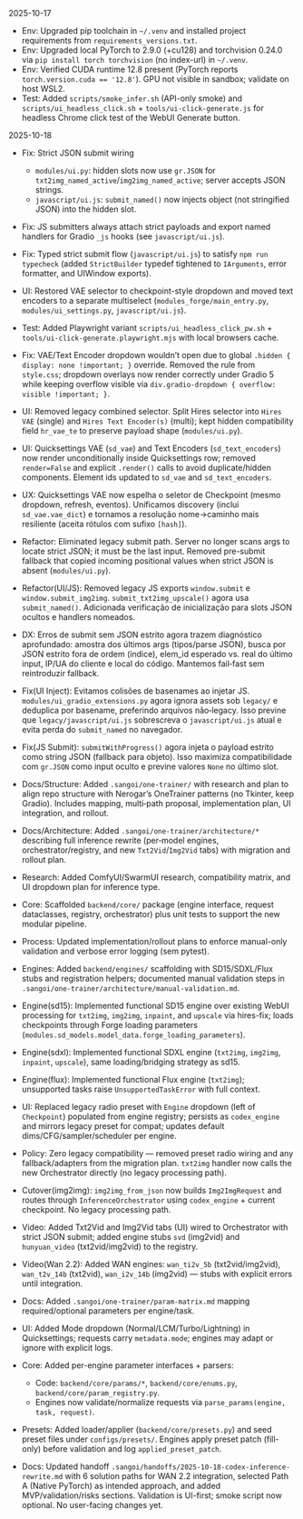 2025-10-17

- Env: Upgraded pip toolchain in `~/.venv` and installed project requirements from `requirements_versions.txt`.
- Env: Upgraded local PyTorch to 2.9.0 (+cu128) and torchvision 0.24.0 via `pip install torch torchvision` (no index-url) in `~/.venv`.
- Env: Verified CUDA runtime 12.8 present (PyTorch reports `torch.version.cuda == '12.8'`). GPU not visible in sandbox; validate on host WSL2.
- Test: Added `scripts/smoke_infer.sh` (API-only smoke) and `scripts/ui_headless_click.sh` + `tools/ui-click-generate.js` for headless Chrome click test of the WebUI Generate button.

2025-10-18

- Fix: Strict JSON submit wiring
  - `modules/ui.py`: hidden slots now use `gr.JSON` for `txt2img_named_active`/`img2img_named_active`; server accepts JSON strings.
  - `javascript/ui.js`: `submit_named()` now injects object (not stringified JSON) into the hidden slot.
- Fix: JS submitters always attach strict payloads and export named handlers for Gradio `_js` hooks (see `javascript/ui.js`).
- Fix: Typed strict submit flow (`javascript/ui.js`) to satisfy `npm run typecheck` (added `StrictBuilder` typedef tightened to `IArguments`, error formatter, and UIWindow exports).
- UI: Restored VAE selector to checkpoint-style dropdown and moved text encoders to a separate multiselect (`modules_forge/main_entry.py`, `modules/ui_settings.py`, `javascript/ui.js`).
- Test: Added Playwright variant `scripts/ui_headless_click_pw.sh` + `tools/ui-click-generate.playwright.mjs` with local browsers cache.
- Fix: VAE/Text Encoder dropdown wouldn’t open due to global `.hidden { display: none !important; }` override. Removed the rule from `style.css`; dropdown overlays now render correctly under Gradio 5 while keeping overflow visible via `div.gradio-dropdown { overflow: visible !important; }`.
- UI: Removed legacy combined selector. Split Hires selector into `Hires VAE` (single) and `Hires Text Encoder(s)` (multi); kept hidden compatibility field `hr_vae_te` to preserve payload shape (`modules/ui.py`).
 - UI: Quicksettings VAE (`sd_vae`) and Text Encoders (`sd_text_encoders`) now render unconditionally inside Quicksettings row; removed `render=False` and explicit `.render()` calls to avoid duplicate/hidden components. Element ids updated to `sd_vae` and `sd_text_encoders`.
 - UX: Quicksettings VAE now espelha o seletor de Checkpoint (mesmo dropdown, refresh, eventos). Unificamos discovery (inclui `sd_vae.vae_dict`) e tornamos a resolução nome→caminho mais resiliente (aceita rótulos com sufixo `[hash]`).
- Refactor: Eliminated legacy submit path. Server no longer scans args to locate strict JSON; it must be the last input. Removed pre-submit fallback that copied incoming positional values when strict JSON is absent (`modules/ui.py`).
 - Refactor(UI/JS): Removed legacy JS exports `window.submit` e `window.submit_img2img`. `submit_txt2img_upscale()` agora usa `submit_named()`. Adicionada verificação de inicialização para slots JSON ocultos e handlers nomeados.
 - DX: Erros de submit sem JSON estrito agora trazem diagnóstico aprofundado: amostra dos últimos args (tipos/parse JSON), busca por JSON estrito fora de ordem (índice), elem_id esperado vs. real do último input, IP/UA do cliente e local do código. Mantemos fail‑fast sem reintroduzir fallback.
- Fix(UI Inject): Evitamos colisões de basenames ao injetar JS. `modules/ui_gradio_extensions.py` agora ignora assets sob `legacy/` e deduplica por basename, preferindo arquivos não‑legacy. Isso previne que `legacy/javascript/ui.js` sobrescreva o `javascript/ui.js` atual e evita perda do `submit_named` no navegador.
 - Fix(JS Submit): `submitWithProgress()` agora injeta o payload estrito como string JSON (fallback para objeto). Isso maximiza compatibilidade com `gr.JSON` como input oculto e previne valores `None` no último slot.

- Docs/Structure: Added `.sangoi/one-trainer/` with research and plan to align repo structure with Nerogar’s OneTrainer patterns (no Tkinter, keep Gradio). Includes mapping, multi‑path proposal, implementation plan, UI integration, and rollout.
- Docs/Architecture: Added `.sangoi/one-trainer/architecture/*` describing full inference rewrite (per‑model engines, orchestrator/registry, and new `Txt2Vid`/`Img2Vid` tabs) with migration and rollout plan.
- Research: Added ComfyUI/SwarmUI research, compatibility matrix, and UI dropdown plan for inference type.
- Core: Scaffolded `backend/core/` package (engine interface, request dataclasses, registry, orchestrator) plus unit tests to support the new modular pipeline.
- Process: Updated implementation/rollout plans to enforce manual-only validation and verbose error logging (sem pytest).
- Engines: Added `backend/engines/` scaffolding with SD15/SDXL/Flux stubs and registration helpers; documented manual validation steps in `.sangoi/one-trainer/architecture/manual-validation.md`.
 - Engine(sd15): Implemented functional SD15 engine over existing WebUI processing for `txt2img`, `img2img`, `inpaint`, and `upscale` via hires-fix; loads checkpoints through Forge loading parameters (`modules.sd_models.model_data.forge_loading_parameters`).
- Engine(sdxl): Implemented functional SDXL engine (`txt2img`, `img2img`, `inpaint`, `upscale`), same loading/bridging strategy as sd15.
- Engine(flux): Implemented functional Flux engine (`txt2img`); unsupported tasks raise `UnsupportedTaskError` with full context.
- UI: Replaced legacy radio preset with `Engine` dropdown (left of `Checkpoint`) populated from engine registry; persists as `codex_engine` and mirrors legacy preset for compat; updates default dims/CFG/sampler/scheduler per engine.
- Policy: Zero legacy compatibility — removed preset radio wiring and any fallback/adapters from the migration plan. `txt2img` handler now calls the new Orchestrator directly (no legacy processing path).
- Cutover(img2img): `img2img_from_json` now builds `Img2ImgRequest` and routes through `InferenceOrchestrator` using `codex_engine` + current checkpoint. No legacy processing path.
- Video: Added Txt2Vid and Img2Vid tabs (UI) wired to Orchestrator with strict JSON submit; added engine stubs `svd` (img2vid) and `hunyuan_video` (txt2vid/img2vid) to the registry.
- Video(Wan 2.2): Added WAN engines: `wan_ti2v_5b` (txt2vid/img2vid), `wan_t2v_14b` (txt2vid), `wan_i2v_14b` (img2vid) — stubs with explicit errors until integration.
- Docs: Added `.sangoi/one-trainer/param-matrix.md` mapping required/optional parameters per engine/task.
- UI: Added Mode dropdown (Normal/LCM/Turbo/Lightning) in Quicksettings; requests carry `metadata.mode`; engines may adapt or ignore with explicit logs.
- Core: Added per-engine parameter interfaces + parsers:
  - Code: `backend/core/params/*`, `backend/core/enums.py`, `backend/core/param_registry.py`.
  - Engines now validate/normalize requests via `parse_params(engine, task, request)`.
 - Presets: Added loader/applier (`backend/core/presets.py`) and seed preset files under `configs/presets/`. Engines apply preset patch (fill-only) before validation and log `applied_preset_patch`.

- Docs: Updated handoff `.sangoi/handoffs/2025-10-18-codex-inference-rewrite.md` with 6 solution paths for WAN 2.2 integration, selected Path A (Native PyTorch) as intended approach, and added MVP/validation/risks sections. Validation is UI-first; smoke script now optional. No user-facing changes yet.
